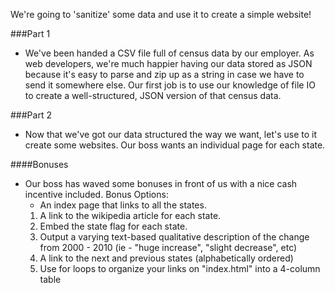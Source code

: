   
We're going to 'sanitize' some data and use it to create a simple website!

###Part 1
- We've been handed a CSV file full of census data by our employer. As web developers, we're much happier having our data stored as JSON because it's easy to parse and zip up as a string in case we have to send it somewhere else. Our first job is to use our knowledge of file IO to create a well-structured, JSON version of that census data.


###Part 2
- Now that we've got our data structured the way we want, let's use to it create some websites. Our boss wants an individual page for each state.


####Bonuses
- Our boss has waved some bonuses in front of us with a nice cash incentive included.
Bonus Options:
  - An index page that links to all the states.
   1. A link to the wikipedia article for each state.
   2. Embed the state flag for each state.
   3. Output a varying text-based qualitative description of the change from 2000 - 2010 (ie - "huge increase", "slight decrease", etc)
   4. A link to the next and previous states (alphabetically ordered)
   5. Use for loops to organize your links on "index.html" into a 4-column table
